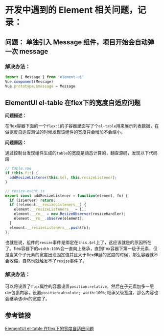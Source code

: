 # 开发中遇到的 Element 相关问题，记录：
## 问题： 单独引入 Message 组件，项目开始会自动弹一次 message

### 解决办法： 

```js
import { Message } from 'element-ui'
Vue.component(Message)
Vue.prototype.$message = Message
```

## ElementUI el-table 在flex下的宽度自适应问题

**问题描述：**

在flex容器下面的一个`flex:1`的子容器里面写了个`el-table`用来展示列表数据，在做宽度自适应测试的时候发现该组件的宽度只会增加不会缩小。

**问题原因：**

通过控制台发现组件生成的`table`的宽度是动态计算的，翻查源码，发现以下代码段

```js
// table.vue
if (this.fit) {
  addResizeListener(this.$el, this.resizeListener);
}

// resize-event.js
export const addResizeListener = function(element, fn) {
  if (isServer) return;
  if (!element.__resizeListeners__) {
    element.__resizeListeners__ = [];
    element.__ro__ = new ResizeObserver(resizeHandler);
    element.__ro__.observe(element);
  }
  element.__resizeListeners__.push(fn);
};
```

也就是说，组件的`resize`事件是绑定在`this.$el`上了，这应该就是的原因所在了。flex容器下的`width:100%`会一直向上继承，直到flex容器下第一级子元素，但是当某个子元素的宽度出现固定值并且大于flex伸展的宽度的时候，那么容器就不会收缩，自然也就触发不了`resize`事件了。

### 解决办法：

可以将设置了`flex`属性的容器设置`position:relative`，然后在子元素加多一层div包裹内容，设置`position:absolute; width:100%;`继承父级宽度，那么内容也会继承该div的宽度了。

## 参考链接

[ElementUI el-table 在flex下的宽度自适应问题](https://blog.csdn.net/qq_19694913/article/details/81144314)


